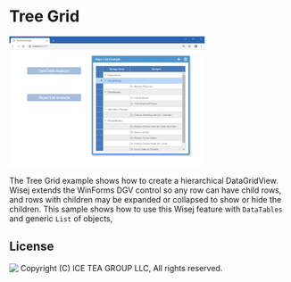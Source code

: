 Tree Grid
====

<img src="../Support/Images/TreeGrid.png" width="350" height="233">

The Tree Grid example shows how to create a hierarchical DataGridView. Wisej extends the WinForms DGV control so any row can have child rows, and rows with children may be expanded or collapsed to show or hide the children. This sample shows how to use this Wisej feature with `DataTables` and generic `List` of objects,

License
-------
<img src="http://iceteagroup.com/wp-content/uploads/2017/01/Square-64x64-trasp.png" height="20" align="top"> Copyright (C) ICE TEA GROUP LLC, All rights reserved.
